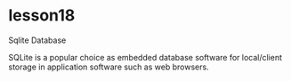# lesson18

Sqlite Database

SQLite is a popular choice as embedded database software for local/client storage in application software such as web browsers.

